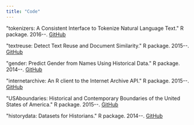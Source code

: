 ```yaml
---
title: "Code"
---
```


"tokenizers: A Consistent Interface to Tokenize Natural Language Text."
R package. 2016--. [GitHub](https://github.com/ropensci/tokenizers)

"textreuse: Detect Text Reuse and Document Similarity." R package.
2015--. [GitHub](https://github.com/ropensci/textreuse)

"gender: Predict Gender from Names Using Historical Data." R package.
2014--. [GitHub](https://github.com/ropensci/gender)

"internetarchive: An R client to the Internet Archive API." R package.
2015--. [GitHub](https://github.com/ropensci/internetarchive)

"USAboundaries: Historical and Contemporary Boundaries of the United
States of America." R package. 2015--.
[GitHub](https://github.com/ropensci/USAboundaries)

"historydata: Datasets for Historians." R package. 2014--.
[GitHub](https://github.com/ropensci/historydata)
